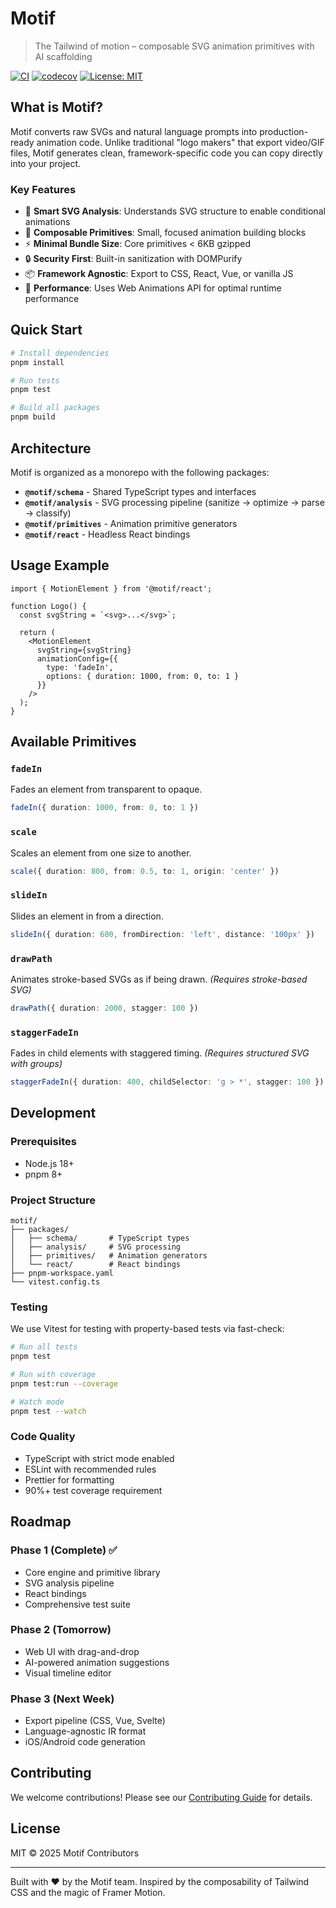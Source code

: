 # Motif

> The Tailwind of motion – composable SVG animation primitives with AI scaffolding

[![CI](https://github.com/yourusername/motif/actions/workflows/ci.yml/badge.svg)](https://github.com/yourusername/motif/actions/workflows/ci.yml)
[![codecov](https://codecov.io/gh/yourusername/motif/branch/main/graph/badge.svg)](https://codecov.io/gh/yourusername/motif)
[![License: MIT](https://img.shields.io/badge/License-MIT-yellow.svg)](https://opensource.org/licenses/MIT)

## What is Motif?

Motif converts raw SVGs and natural language prompts into production-ready animation code. Unlike traditional "logo makers" that export video/GIF files, Motif generates clean, framework-specific code you can copy directly into your project.

### Key Features

- 🎯 **Smart SVG Analysis**: Understands SVG structure to enable conditional animations
- 🧩 **Composable Primitives**: Small, focused animation building blocks
- ⚡ **Minimal Bundle Size**: Core primitives < 6KB gzipped
- 🔒 **Security First**: Built-in sanitization with DOMPurify
- 📦 **Framework Agnostic**: Export to CSS, React, Vue, or vanilla JS
- 🚀 **Performance**: Uses Web Animations API for optimal runtime performance

## Quick Start

```bash
# Install dependencies
pnpm install

# Run tests
pnpm test

# Build all packages
pnpm build
```

## Architecture

Motif is organized as a monorepo with the following packages:

- **`@motif/schema`** - Shared TypeScript types and interfaces
- **`@motif/analysis`** - SVG processing pipeline (sanitize → optimize → parse → classify)
- **`@motif/primitives`** - Animation primitive generators
- **`@motif/react`** - Headless React bindings

## Usage Example

```tsx
import { MotionElement } from '@motif/react';

function Logo() {
  const svgString = `<svg>...</svg>`;
  
  return (
    <MotionElement
      svgString={svgString}
      animationConfig={{
        type: 'fadeIn',
        options: { duration: 1000, from: 0, to: 1 }
      }}
    />
  );
}
```

## Available Primitives

### `fadeIn`
Fades an element from transparent to opaque.

```ts
fadeIn({ duration: 1000, from: 0, to: 1 })
```

### `scale`
Scales an element from one size to another.

```ts
scale({ duration: 800, from: 0.5, to: 1, origin: 'center' })
```

### `slideIn`
Slides an element in from a direction.

```ts
slideIn({ duration: 600, fromDirection: 'left', distance: '100px' })
```

### `drawPath`
Animates stroke-based SVGs as if being drawn. *(Requires stroke-based SVG)*

```ts
drawPath({ duration: 2000, stagger: 100 })
```

### `staggerFadeIn`
Fades in child elements with staggered timing. *(Requires structured SVG with groups)*

```ts
staggerFadeIn({ duration: 400, childSelector: 'g > *', stagger: 100 })
```

## Development

### Prerequisites

- Node.js 18+ 
- pnpm 8+

### Project Structure

```
motif/
├── packages/
│   ├── schema/       # TypeScript types
│   ├── analysis/     # SVG processing
│   ├── primitives/   # Animation generators  
│   └── react/        # React bindings
├── pnpm-workspace.yaml
└── vitest.config.ts
```

### Testing

We use Vitest for testing with property-based tests via fast-check:

```bash
# Run all tests
pnpm test

# Run with coverage
pnpm test:run --coverage

# Watch mode
pnpm test --watch
```

### Code Quality

- TypeScript with strict mode enabled
- ESLint with recommended rules
- Prettier for formatting
- 90%+ test coverage requirement

## Roadmap

### Phase 1 (Complete) ✅
- Core engine and primitive library
- SVG analysis pipeline
- React bindings
- Comprehensive test suite

### Phase 2 (Tomorrow)
- Web UI with drag-and-drop
- AI-powered animation suggestions
- Visual timeline editor

### Phase 3 (Next Week)
- Export pipeline (CSS, Vue, Svelte)
- Language-agnostic IR format
- iOS/Android code generation

## Contributing

We welcome contributions! Please see our [Contributing Guide](CONTRIBUTING.md) for details.

## License

MIT © 2025 Motif Contributors

---

Built with ❤️ by the Motif team. Inspired by the composability of Tailwind CSS and the magic of Framer Motion. 